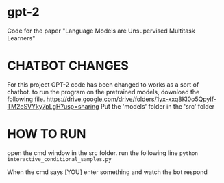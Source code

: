 # gpt-2
Code for the paper "Language Models are Unsupervised Multitask Learners"


# CHATBOT CHANGES
For this project GPT-2 code has been changed to works as a sort of chatbot. 
to run the program on the pretrained models, download the following file.
https://drive.google.com/drive/folders/1yx-xxq8Kl0o5QpyIf-TM2eSVYky7pLgH?usp=sharing
Put the 'models' folder in the 'src' folder

# HOW TO RUN
open the cmd window in the src folder. run the following line
`python interactive_conditional_samples.py`

When the cmd says [YOU] enter something and watch the bot respond
